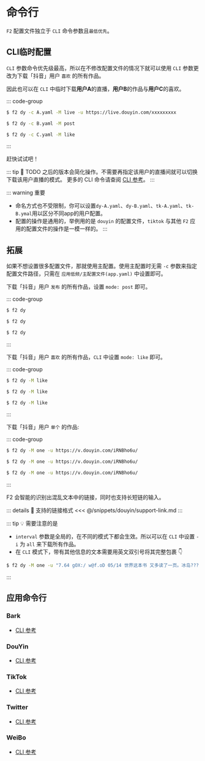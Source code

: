 # 命令行

`F2` 配置文件独立于 `CLI` 命令参数且`最低优先`。

## CLI临时配置

`CLI` 参数命令优先级最高，所以在不修改配置文件的情况下就可以使用 `CLI` 参数更改为下载「抖音」用户 `喜欢` 的所有作品。

因此也可以在 `CLI` 中临时下载**用户A**的直播，**用户B**的作品与**用户C**的喜欢。

::: code-group

```bash [用户A]
$ f2 dy -c A.yaml -M live -u https://live.douyin.com/xxxxxxxxx
```

```bash [用户B]
$ f2 dy -c B.yaml -M post
```

```bash [用户C]
$ f2 dy -c C.yaml -M like
```
:::

赶快试试吧！

::: tip :triangular_flag_on_post: TODO
之后的版本会简化操作。不需要再指定该用户的直播间就可以切换下载该用户直播的模式。
更多的 CLI 命令请查阅 [CLI 参考](/cli)。
:::

::: warning 重要
- 命名方式也不受限制，你可以设置`dy-A.yaml`、`dy-B.yaml`、`tk-A.yaml`、`tk-B.ymal`用以区分不同app的用户配置。
- 配置的操作是通用的，举例用的是 `douyin` 的配置文件，`tiktok` 与其他 `F2` 应用的配置文件的操作是一模一样的。
:::


## 拓展

如果不想设置很多配置文件，那就使用主配置。使用主配置时无需 `-c` 参数来指定配置文件路径，只需在 `应用低频/主配置文件(app.yaml)` 中设置即可。

下载「抖音」用户 `发布` 的所有作品，设置 `mode: post` 即可。

::: code-group

```sh [Windows]
$ f2 dy
```

```sh [Linux]
$ f2 dy
```

```sh [MacOS]
$ f2 dy
```
:::

下载「抖音」用户 `喜欢` 的所有作品，`CLI` 中设置 `mode: like` 即可。

::: code-group

```sh [Windows]
$ f2 dy -M like
```

```sh [Linux]
$ f2 dy -M like
```

```sh [MacOS]
$ f2 dy -M like
```
:::

下载「抖音」用户 `单个` 的作品:

::: code-group

```sh [Windows]
$ f2 dy -M one -u https://v.douyin.com/iRNBho6u/
```

```sh [Linux]
$ f2 dy -M one -u https://v.douyin.com/iRNBho6u/
```

```sh [MacOS]
$ f2 dy -M one -u https://v.douyin.com/iRNBho6u/
```
:::

F2 会智能的识别出混乱文本中的链接，同时也支持长短链的输入。

::: details :link: 支持的链接格式
<<< @/snippets/douyin/support-link.md
:::

::: tip :bulb: 需要注意的是
- `interval` 参数是全局的，在不同的模式下都会生效。所以可以在 `CLI` 中设置 `-i` 为 `all` 来下载所有作品。
- 在 `CLI` 模式下，带有其他信息的文本需要用英文双引号将其完整包裹 👇
```sh [Windows]
$ f2 dy -M one -u "7.64 gOX:/ w@f.oD 05/14 世界这本书 又多读了一页。冰岛????旅行记# 冰岛  https://v.douyin.com/iR2syBRn/ 复制此链接，打开Dou音搜索，直接观看视！"
```
:::

## 应用命令行

### Bark

- [CLI 参考](/guide/apps/bark/cli)

### DouYin

- [CLI 参考](/guide/apps/douyin/cli)

### TikTok

- [CLI 参考](/guide/apps/tiktok/cli)

### Twitter

- [CLI 参考](/guide/apps/twitter/cli)

### WeiBo

- [CLI 参考](/guide/apps/weibo/cli)